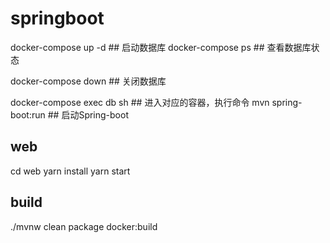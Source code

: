 # springboot

docker-compose up -d   ## 启动数据库
docker-compose ps      ## 查看数据库状态

docker-compose down    ## 关闭数据库

docker-compose exec db sh ## 进入对应的容器，执行命令
mvn spring-boot:run    ## 启动Spring-boot

## web

cd web
yarn install
yarn start

## build 

./mvnw clean package docker:build
